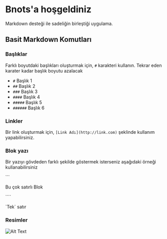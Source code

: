 # Bnots'a hoşgeldiniz

Markdown desteği ile sadeliğin birleştiği uygulama.

## Basit Markdown Komutları

### Başlıklar

Farklı boyutdaki başlıkları oluşturmak için, `#` karakteri kullanın. Tekrar eden karater kadar başlık boyutu azalacak

- `#` Başlık 1
- `##` Başlık 2
- `###` Başlık 3
- `####` Başlık 4
- `#####` Başlık 5
- `######` Başlık 6

### Linkler

Bir link oluşturmak için, `[Link Adı](http://link.com)` şeklinde kullanım yapabilirsiniz.

### Blok yazı

Bir yazıyı gövdeden farklı şekilde göstermek isterseniz aşağıdaki örneği kullanabilirsiniz

\```

Bu çok satırlı Blok

\````

\`Tek\` satır


### Resimler

![Alt Text](https://behemehal.net/assets/img/bBrand/main.png)